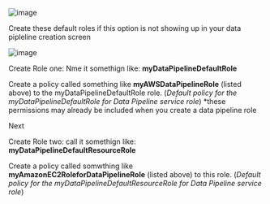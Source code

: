 ![image](https://user-images.githubusercontent.com/16296900/165592009-9c63bf58-e370-4858-8e52-d0d98e2c67fc.png)

Create these default roles if this option is not showing up in your data pipleline creation screen


![image](https://user-images.githubusercontent.com/16296900/165595202-3a405fbd-4bf1-401f-9ee8-53796672b67b.png)


Create Role one: Nme it somethign like: **myDataPipelineDefaultRole**

Create a policy called something like  **myAWSDataPipelineRole** (listed above) to the myDataPipelineDefaultRole role.
(_Default policy for the myDataPipelineDefaultRole for Data Pipeline service role_)
*these permissions may already be included when you create a data pipeline role

Next


Create Role two: call it somethign like: **myDataPipelineDefaultResourceRole**

Create a  policy called somwthing like **myAmazonEC2RoleforDataPipelineRole** (listed above) to this role.
(_Default policy for the myDataPipelineDefaultResourceRole for Data Pipeline service role_)

